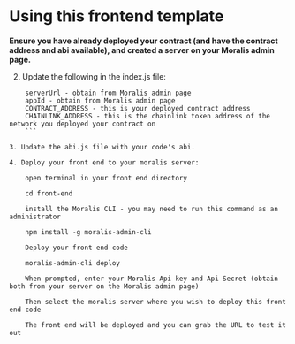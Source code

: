 # Using this frontend template

**Ensure you have already deployed your contract (and have the contract address and abi available), and created a server on your Moralis admin page.**

2. Update the following in the index.js file:

```jacascript
    serverUrl - obtain from Moralis admin page
    appId - obtain from Moralis admin page
    CONTRACT_ADDRESS - this is your deployed contract address
    CHAINLINK_ADDRESS - this is the chainlink token address of the network you deployed your contract on
    ```

3. Update the abi.js file with your code's abi. 

4. Deploy your front end to your moralis server:

    open terminal in your front end directory

    cd front-end

    install the Moralis CLI - you may need to run this command as an administrator

    npm install -g moralis-admin-cli

    Deploy your front end code

    moralis-admin-cli deploy

    When prompted, enter your Moralis Api key and Api Secret (obtain both from your server on the Moralis admin page)

    Then select the moralis server where you wish to deploy this front end code

    The front end will be deployed and you can grab the URL to test it out